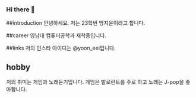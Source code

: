 ### Hi there 👋


##introduction
안녕하세요. 저는 23학번 방지윤이라고 합니다.

##career
영남대 컴퓨터공학과 재학중입니다.

##links
저의 인스타 아이디는 @yoon_eei입니다.

## hobby
저의 취미는 게임과 노래듣기입니다. 게임은 발로란트를 주로 하고 노래는 J-pop을 좋아합니다.
<!--
**jiyun129/jiyun129** is a ✨ _special_ ✨ repository because its `README.md` (this file) appears on your GitHub profile.

Here are some ideas to get you started:

- 🔭 I’m currently working on ...
- 🌱 I’m currently learning ...
- 👯 I’m looking to collaborate on ...
- 🤔 I’m looking for help with ...
- 💬 Ask me about ...
- 📫 How to reach me: ...
- 😄 Pronouns: ...
- ⚡ Fun fact: ...
-->
